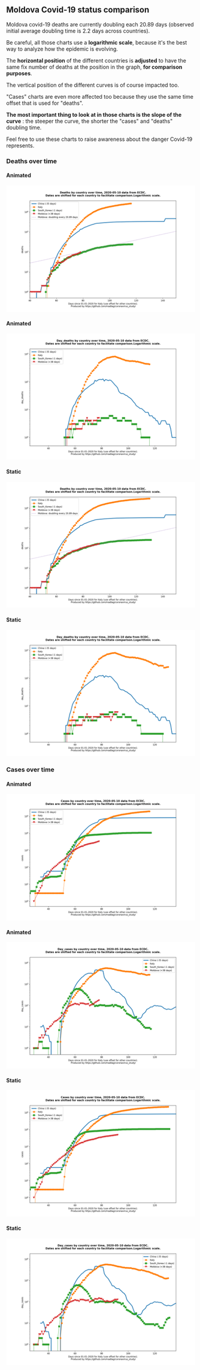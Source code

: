 ## Moldova Covid-19 status comparison 

Moldova covid-19 deaths are currently doubling each 20.89 days (observed initial average doubling time is 2.2 days across countries).



Be careful, all those charts use a **logarithmic scale**, because it's the best way to analyze how the epidemic is evolving.
 
The **horizontal position** of the different countries is **adjusted** to have the same fix number of deaths at the position in the graph, **for comparison purposes**.

The vertical position of the different curves is of course impacted too.

"Cases" charts are even more affected too because they use the same time offset that is used for "deaths".

**The most important thing to look at in those charts is the slope of the curve** : the steeper the curve, the shorter the "cases" and "deaths" doubling time.

Feel free to use these charts to raise awareness about the danger Covid-19 represents. 


 
### Deaths over time
 
#### Animated
![Moldova covid-19 deaths animated chart](https://raw.githubusercontent.com/madlag/coronavirus_study/master/notebooks/graphs/2020-05-10/countries/Moldova/2020-05-10_Moldova_deaths.gif "Moldova covid-19 deaths animated chart")   
 
#### Animated
![Moldova covid-19 daily deaths animated chart](https://raw.githubusercontent.com/madlag/coronavirus_study/master/notebooks/graphs/2020-05-10/countries/Moldova/2020-05-10_Moldova_day_deaths.gif "Moldova covid-19 day_deaths animated chart")   
 
#### Static
![Moldova covid-19 deaths static chart](https://raw.githubusercontent.com/madlag/coronavirus_study/master/notebooks/graphs/2020-05-10/countries/Moldova/2020-05-10_Moldova_deaths.png "Moldova covid-19 deaths static chart")   
 
#### Static
![Moldova covid-19 daily deaths static chart](https://raw.githubusercontent.com/madlag/coronavirus_study/master/notebooks/graphs/2020-05-10/countries/Moldova/2020-05-10_Moldova_day_deaths.png "Moldova covid-19 day_deaths static chart")   

 
### Cases over time
 
#### Animated
![Moldova covid-19 cases animated chart](https://raw.githubusercontent.com/madlag/coronavirus_study/master/notebooks/graphs/2020-05-10/countries/Moldova/2020-05-10_Moldova_cases.gif "Moldova covid-19 cases animated chart")   
 
#### Animated
![Moldova covid-19 daily cases animated chart](https://raw.githubusercontent.com/madlag/coronavirus_study/master/notebooks/graphs/2020-05-10/countries/Moldova/2020-05-10_Moldova_day_cases.gif "Moldova covid-19 day_cases animated chart")   
 
#### Static
![Moldova covid-19 cases static chart](https://raw.githubusercontent.com/madlag/coronavirus_study/master/notebooks/graphs/2020-05-10/countries/Moldova/2020-05-10_Moldova_cases.png "Moldova covid-19 cases static chart")   
 
#### Static
![Moldova covid-19 daily cases static chart](https://raw.githubusercontent.com/madlag/coronavirus_study/master/notebooks/graphs/2020-05-10/countries/Moldova/2020-05-10_Moldova_day_cases.png "Moldova covid-19 day_cases static chart")   

